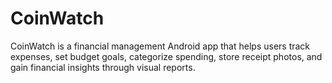 # CoinWatch

CoinWatch is a financial management Android app that helps users track expenses, set budget goals, categorize spending, store receipt photos, and gain financial insights through visual reports.
